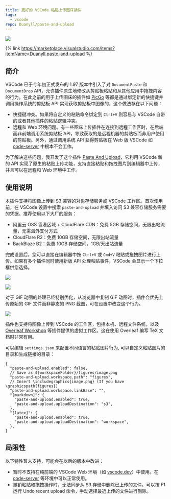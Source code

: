 ```yaml
---
title: 更好的 VSCode 粘贴上传图床插件
tags:
  - vscode
repo: Duanyll/paste-and-upload
---
```


![](https://img.duanyll.com/img/c9d59d9e.png)

{% link https://marketplace.visualstudio.com/items?itemName=Duanyll.paste-and-upload %}

## 简介

VSCode 已于今年初正式发布的 1.97 版本中引入了对 `DocumentPaste` 和 `DocumentDrop` API，允许插件原生地修改从剪贴板粘贴和从其他应用中拖拽内容的行为。在此之前的用于上传图床的插件如 [PicGo](https://marketplace.visualstudio.com/items?itemName=Spades.vs-picgo) 等都是通过绑定新的快捷键并调用操作系统的剪贴板 API 实现获取剪贴板中图像的，这个做法存在以下问题：

- 快捷键冲突。如果将自定义的粘贴命令绑定到 `Ctrl+V` 则容易与 VSCode 自带的或者其他插件的粘贴逻辑冲突。
- 远程和 Web 环境问题。有一些图床上传插件在连接到远程工作区时，在后端而非前端调用系统剪贴板 API，导致获取的是远程机器的剪贴板而非用户使用的剪贴板。另外，通过调用系统 API 获得剪贴板在 Web 版 VSCode 如 [code-server](https://github.com/coder/code-server) 中根本不会工作。

为了解决这些问题，我开发了这个插件 [Paste And Upload](https://marketplace.visualstudio.com/items?itemName=Duanyll.paste-and-upload)，它利用 VSCode 新的 API 实现了原生的粘贴上传功能，支持直接粘贴和拖拽图片到编辑器中上传，并且可以在远程和 Web 环境中工作。

## 使用说明

本插件支持将图像上传到 S3 兼容的对象存储服务或 VSCode 工作区。首次使用前，在 VSCode 设置中搜索 `paste-and-upload` 并填入访问 S3 兼容存储服务需要的凭据。推荐使用以下大厂的服务：

- 阿里云 OSS 香港区域 + CloudFlare CDN：免费 5GB 存储空间，无限出站流量，无需海外支付方式
- CloudFlare R2：免费 10GB 存储空间，无限出站流量
- BackBlaze B2：免费 10GB 存储空间，1GB/天出站流量

完成设置后，您可以直接在编辑器中按 `Ctrl+V` 或 `Cmd+V` 粘贴或拖拽图片进行上传。如果有多个插件同时使用新版 API 处理粘贴事件，VSCode 会显示一个下拉框供您选择。

![](https://img.duanyll.com/img/eea79c91.gif)

![](https://img.duanyll.com/img/7335af2f.gif)

对于 GIF 动图的处理已经特别优化，从浏览器中复制 GIF 动图时，插件会优先上传原始的 GIF 文件而非静态的 PNG 截图，可在设置中改变这个行为。

![](https://img.duanyll.com/img/69d04a4c.gif)

插件也支持将图像上传到 VSCode 的工作区，包括本机、远程文件系统，以及 [Overleaf Workshop](https://marketplace.visualstudio.com/items?itemName=iamhyc.overleaf-workshop) 等插件提供的虚拟工作区。这在使用 Overleaf 编写 TeX 文档时非常有用。

可以编辑 `settings.json` 来配置不同语言的粘贴图片行为, 可以自定义粘贴图片的目录和生成链接的目录：

```jsonc
{
  "paste-and-upload.enabled": false,
  // Save as ${workspaceFolder}/figures/image.png
  "paste-and-upload.workspace.path": "figures",
  // Insert \includegraphics{image.png} (If you have \graphicspath{figures})
  "paste-and-upload.workspace.linkBase": "",
  "[markdown]": {
    "paste-and-upload.enabled": true,
    "paste-and-upload.uploadDestination": "s3",
  },
  "[latex]": {
    "paste-and-upload.enabled": true,
    "paste-and-upload.uploadDestination": "workspace",
  },
}
```

## 局限性

以下特性暂未支持，可能会在以后的版本中改进：

- 暂时不支持在纯前端的 VSCode Web 环境（如 [vscode.dev](https://vscode.dev)）中使用。在 [code-server](https://github.com/coder/code-server) 等环境中可以正常使用。
- 撤销粘贴和拖拽操作时，无法同步从 S3 存储中删除已上传的文件。可以按 F1 运行 Undo recent upload 命令，手动选择最近上传的文件进行删除。
